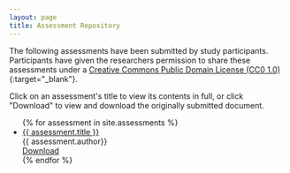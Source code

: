 ```yaml
---
layout: page
title: Assessment Repository
---
```


The following assessments have been submitted by study participants. Participants have given the researchers permission to share these assessments under a [Creative Commons Public Domain License (CC0 1.0)](https://creativecommons.org/publicdomain/zero/1.0/){:target="_blank"}.
<p>Click on an assessment's title to view its contents in full, or click "Download" to view and download the originally submitted document.</p>

<div class="resource-list">
        <ul>
        {% for assessment in site.assessments %}
            <li>
                <div class="title"><a href="{{ assessment.url }}">{{ assessment.title }}</a></div>
                <div class="author">{{ assessment.author}}</div>
                <div class="download"><a href="/downloads/{{ assessment.download }}">Download</a></div>
            </li>
        {% endfor %}
            <!-- Repeat the above <li> block for each resource -->
        </ul>
    </div>
